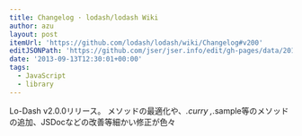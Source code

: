 ```yaml
---
title: Changelog · lodash/lodash Wiki
author: azu
layout: post
itemUrl: 'https://github.com/lodash/lodash/wiki/Changelog#v200'
editJSONPath: 'https://github.com/jser/jser.info/edit/gh-pages/data/2013/09/index.json'
date: '2013-09-13T12:30:01+00:00'
tags:
  - JavaScript
  - library
---
```

Lo-Dash v2.0.0リリース。
メソッドの最適化や、_.curry ,_.sample等のメソッドの追加、JSDocなどの改善等細かい修正が色々
